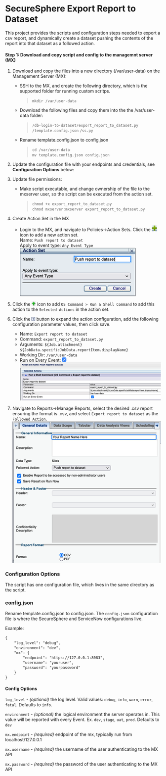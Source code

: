 # SecureSphere Export Report to Dataset

This project provides the scripts and configuration steps needed to export a csv report, and dynamically create a dataset pushing the contents of the report into that dataset as a followed action. 

#### Step 1: Download and copy script and config to the managemnt server (MX)

1. Download and copy the files into a new directory (/var/user-data) on the Management Server (MX):
    - SSH to the MX, and create the following directory, which is the supported folder for running custom scritps.  
        >`mkdir /var/user-data`
    - Download the following files and copy them into the the /var/user-data folder:  
        >`/db-login-to-dataset/export_report_to_dataset.py`
        `/template.config.json`
        `/ss.py`
    - Rename template.config.json to config.json  
        >`cd /var/user-data`  
        `mv template.config.json config.json`  
1. Update the configuration file with your endpoints and credentials, see **Configuration Options** below:
1. Update file permissions:
    - Make script executable, and change ownership of the file to the mxserver user, so the script can be executed from the action set.
        > `chmod +x export_report_to_dataset.py`  
        `chmod mxserver:mxserver export_report_to_dataset.py`

1. Create Action Set in the MX
    - Login to the MX, and navigate to Policies->Action Sets. Click the ![plus.png](images/plus.png) icon to add a new action set.  
    Name: `Push report to dataset`  
    Apply to event type: `Any Event Type`  
    ![create-action-set-1.png](images/create-action-set-1.png)  
1. Click the ![up.png](images/up.png) icon to add `OS Command > Run a Shell Command` to add this action to the `Selected Actions` in the action set.
1. Click the ![expand.png](images/expand.png) button to expand the action configuration, add the following configuration parameter values, then click save.
    - Name: `Export report to dataset`  
    - Command: `export_report_to_dataset.py`  
    - Arguments: `${Job.attachment} ${JobData.specificJobData.reportItem.displayName}`  
    - Working Dir: `/var/user-data`  
    - Run on Every Event: ![checked.png](images/checked.png)  
    ![create-action-set-2.png](images/create-action-set-2.png)
1. Navigate to Reports->Manage Reports, select the desired .csv report ensuring the format is .csv, and select `Export report to dataset` as the `Followed Action`.
    ![assign-followed-action.png](images/assign-followed-action.png)

### Configuration Options ###

The script has one configuration file, which lives in the same directory as the script.

### config.json ###

Rename template.config.json to config.json.  The `config.json` configuration file is where the SecureSphere and ServiceNow configurations live. 

Example:

```
{
    "log_level": "debug",
    "environment": "dev",
    "mx": {
        "endpoint": "https://127.0.0.1:8083",
        "username": "youruser",
        "password": "yourpassword"
    }
}
```

#### Config Options ####

`log_level` - _(optional)_ the log level. Valid values: `debug`, `info`, `warn`, `error`, `fatal`. Defaults to `info`.

`environment` - _(optional)_ the logical environment the server operates in.  This value will be reported with every Event.  Ex. `dev`, `stage`, `uat`, `prod`.  Defaults to `dev`

`mx.endpoint` - _(required)_ endpoint of the mx, typically run from localhost/127.0.0.1

`mx.username` - _(required)_ the username of the user authenticating to the MX API 

`mx.password` - _(required)_ the password of the user authenticating to the MX API 
